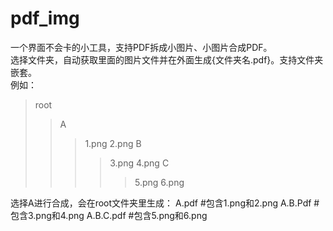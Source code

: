 # pdf_img
一个界面不会卡的小工具，支持PDF拆成小图片、小图片合成PDF。<br>
选择文件夹，自动获取里面的图片文件并在外面生成{文件夹名.pdf}。支持文件夹嵌套。<br>
例如：<br>
>root
>>A
>>>1.png
>>>2.png
>>>B
>>>>3.png
>>>>4.png
>>>>C
>>>>>5.png
>>>>>6.png

选择A进行合成，会在root文件夹里生成：
                A.pdf       #包含1.png和2.png
                A.B.Pdf     #包含3.png和4.png
                A.B.C.pdf   #包含5.png和6.png
